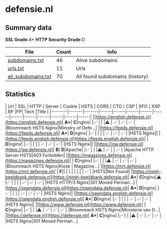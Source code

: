 

# defensie.nl
## Summary data


**SSL Grade**:A+
**HTTP Security Grade**:D


| File       | Count | Info |
|------------|-------|------|
|[subdomains.txt](/data/defensie.nl/subdomains.txt)|46|Alive subdomains|
|[urls.txt](/data/defensie.nl/urls.txt)|11|Urls|
|[all_subdomains.txt](/data/defensie.nl/all_subdomains.txt)|70|All found subdomains (history)|


## Statistics


| Url | SSL | HTTP | Server | Cookie | HSTS | CORS | CTO | CSP | XFO | XXP | RP |FP| Tech |Title |
|--------|-------|-------|------|------|------|------|------|------|------|------|------|------|------|
|[https://english.defensie.nl](https://english.defensie.nl)| **A+**| **C**|nginx| |:white_check_mark: | | |:warning: | :white_check_mark: | :white_check_mark: | :white_check_mark: | |Bloomreach HSTS Nginx|Ministry of Defe...|
|[https://feeds.defensie.nl](https://feeds.defensie.nl)| **A+**| **D**|nginx| |:white_check_mark: | | | | :white_check_mark: | :white_check_mark: | :white_check_mark: | |HSTS Nginx||
|[https://feeds.english.defensie.nl](https://feeds.english.defensie.nl)| | **D**|nginx| |:white_check_mark: | | | | :white_check_mark: | :white_check_mark: | :white_check_mark: | |HSTS Nginx||
|[https://gw.defensie.nl](https://gw.defensie.nl)| **B**| **D**|Apache| |:white_check_mark: | | |:warning: | :white_check_mark: | | :white_check_mark: | |Apache HTTP Server HSTS|403 Forbidden|
|[https://magazines.defensie.nl](https://magazines.defensie.nl)| | **C**|nginx| |:white_check_mark: | | |:warning: | :white_check_mark: | :white_check_mark: | :white_check_mark: | |Bloomreach HSTS Nginx|Kiosk | Magazine...|
|[https://mrt.defensie.nl](https://mrt.defensie.nl)| | **F**|| | | | | | | | :white_check_mark: | |HSTS|Not Found|
|[https://nimh-beeldbank.defensie.nl](https://nimh-beeldbank.defensie.nl)| **A+**| **C**|nginx|:warning: |:white_check_mark: | | | | :white_check_mark: | :white_check_mark: | :white_check_mark: | |HSTS HTTP/3 Nginx|301 Moved Perman...|
|[https://opendata.defensie.nl](https://opendata.defensie.nl)| **A+**| **D**|nginx| |:white_check_mark: | | | | :white_check_mark: | :white_check_mark: | :white_check_mark: | |HSTS Nginx||
|[https://opendata.english.defensie.nl](https://opendata.english.defensie.nl)| **A+**| **D**|nginx| |:white_check_mark: | | | | :white_check_mark: | :white_check_mark: | :white_check_mark: | |HSTS Nginx||
|[https://www.defensie.nl](https://www.defensie.nl)| | **C**|nginx| |:white_check_mark: | | |:warning: | :white_check_mark: | :white_check_mark: | :white_check_mark: | |Bloomreach HSTS Nginx|Ministerie van D...|
|[https://defensie.nl](https://defensie.nl)| **A+**| **C**|nginx| |:white_check_mark: | | |:warning: | :white_check_mark: | :white_check_mark: | :white_check_mark: | |HSTS Nginx|301 Moved Perman...|